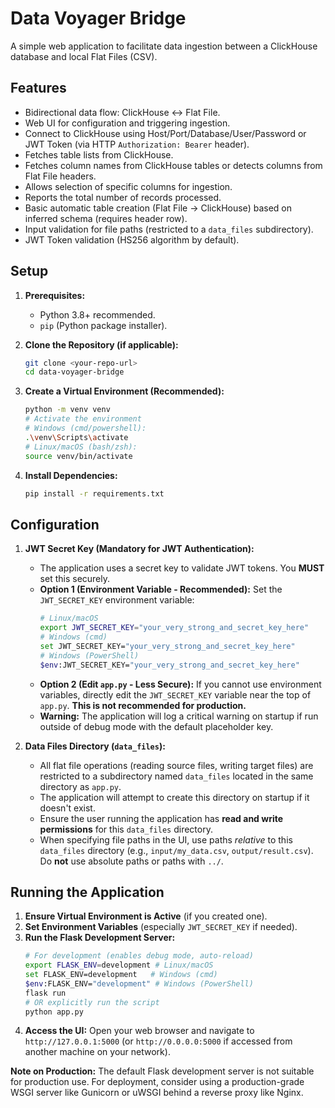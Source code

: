 # Data Voyager Bridge

A simple web application to facilitate data ingestion between a ClickHouse database and local Flat Files (CSV).

## Features

- Bidirectional data flow: ClickHouse <-> Flat File.
- Web UI for configuration and triggering ingestion.
- Connect to ClickHouse using Host/Port/Database/User/Password or JWT Token (via HTTP `Authorization: Bearer` header).
- Fetches table lists from ClickHouse.
- Fetches column names from ClickHouse tables or detects columns from Flat File headers.
- Allows selection of specific columns for ingestion.
- Reports the total number of records processed.
- Basic automatic table creation (Flat File -> ClickHouse) based on inferred schema (requires header row).
- Input validation for file paths (restricted to a `data_files` subdirectory).
- JWT Token validation (HS256 algorithm by default).

## Setup

1.  **Prerequisites:**

    - Python 3.8+ recommended.
    - `pip` (Python package installer).

2.  **Clone the Repository (if applicable):**

    ```bash
    git clone <your-repo-url>
    cd data-voyager-bridge
    ```

3.  **Create a Virtual Environment (Recommended):**

    ```bash
    python -m venv venv
    # Activate the environment
    # Windows (cmd/powershell):
    .\venv\Scripts\activate
    # Linux/macOS (bash/zsh):
    source venv/bin/activate
    ```

4.  **Install Dependencies:**
    ```bash
    pip install -r requirements.txt
    ```

## Configuration

1.  **JWT Secret Key (Mandatory for JWT Authentication):**

    - The application uses a secret key to validate JWT tokens. You **MUST** set this securely.
    - **Option 1 (Environment Variable - Recommended):** Set the `JWT_SECRET_KEY` environment variable:
      ```bash
      # Linux/macOS
      export JWT_SECRET_KEY="your_very_strong_and_secret_key_here"
      # Windows (cmd)
      set JWT_SECRET_KEY="your_very_strong_and_secret_key_here"
      # Windows (PowerShell)
      $env:JWT_SECRET_KEY="your_very_strong_and_secret_key_here"
      ```
    - **Option 2 (Edit `app.py` - Less Secure):** If you cannot use environment variables, directly edit the `JWT_SECRET_KEY` variable near the top of `app.py`. **This is not recommended for production.**
    - **Warning:** The application will log a critical warning on startup if run outside of debug mode with the default placeholder key.

2.  **Data Files Directory (`data_files`):**
    - All flat file operations (reading source files, writing target files) are restricted to a subdirectory named `data_files` located in the same directory as `app.py`.
    - The application will attempt to create this directory on startup if it doesn't exist.
    - Ensure the user running the application has **read and write permissions** for this `data_files` directory.
    - When specifying file paths in the UI, use paths _relative_ to this `data_files` directory (e.g., `input/my_data.csv`, `output/result.csv`). Do **not** use absolute paths or paths with `../`.

## Running the Application

1.  **Ensure Virtual Environment is Active** (if you created one).
2.  **Set Environment Variables** (especially `JWT_SECRET_KEY` if needed).
3.  **Run the Flask Development Server:**
    ```bash
    # For development (enables debug mode, auto-reload)
    export FLASK_ENV=development # Linux/macOS
    set FLASK_ENV=development   # Windows (cmd)
    $env:FLASK_ENV="development" # Windows (PowerShell)
    flask run
    # OR explicitly run the script
    python app.py
    ```
4.  **Access the UI:** Open your web browser and navigate to `http://127.0.0.1:5000` (or `http://0.0.0.0:5000` if accessed from another machine on your network).

**Note on Production:** The default Flask development server is not suitable for production use. For deployment, consider using a production-grade WSGI server like Gunicorn or uWSGI behind a reverse proxy like Nginx.
